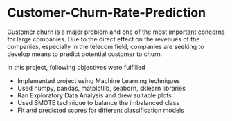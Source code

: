 # Customer-Churn-Rate-Prediction

Customer churn is a major problem and one of the most important concerns for large companies. Due to the direct effect on the revenues of the companies, especially in the telecom field, companies are seeking to develop means to predict potential customer to churn. 

In this project, following objectives were fulfilled
- Implemented project using Machine Learning techniques
- Used numpy, pandas, matplotlib, seaborn, sklearn libraries
- Ran Exploratory Data Analysis and drew suitable plots
- Used SMOTE technique to balance the imbalanced class
- Fit and predicted scores for different classification models
